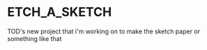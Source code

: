 # ETCH_A_SKETCH
TOD's new project that i'm working on to make the sketch paper or something like that

